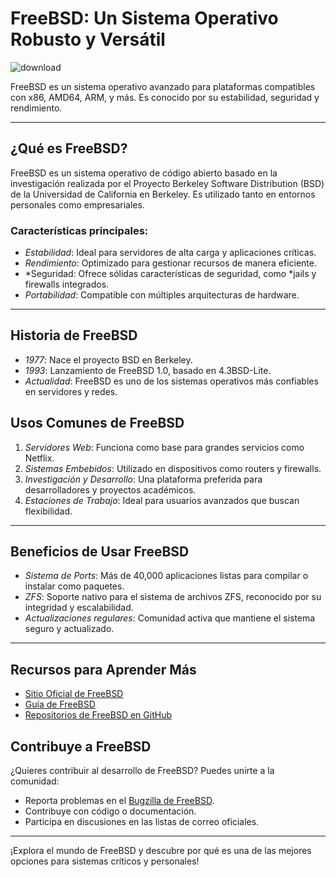 # FreeBSD: Un Sistema Operativo Robusto y Versátil
![download](https://github.com/user-attachments/assets/c3b23e81-4a05-43ce-95c8-e6114e7956f0)

FreeBSD es un sistema operativo avanzado para plataformas compatibles con x86, AMD64, ARM, y más. Es conocido por su estabilidad, seguridad y rendimiento.

---


## ¿Qué es FreeBSD?

FreeBSD es un sistema operativo de código abierto basado en la investigación realizada por el Proyecto Berkeley Software Distribution (BSD) de la Universidad de California en Berkeley. Es utilizado tanto en entornos personales como empresariales.

### Características principales:
- *Estabilidad*: Ideal para servidores de alta carga y aplicaciones críticas.
- *Rendimiento*: Optimizado para gestionar recursos de manera eficiente.
- *Seguridad: Ofrece sólidas características de seguridad, como *jails y firewalls integrados.
- *Portabilidad*: Compatible con múltiples arquitecturas de hardware.

---

## Historia de FreeBSD

- *1977*: Nace el proyecto BSD en Berkeley.
- *1993*: Lanzamiento de FreeBSD 1.0, basado en 4.3BSD-Lite.
- *Actualidad*: FreeBSD es uno de los sistemas operativos más confiables en servidores y redes.
## Usos Comunes de FreeBSD

1. *Servidores Web*: Funciona como base para grandes servicios como Netflix.
2. *Sistemas Embebidos*: Utilizado en dispositivos como routers y firewalls.
3. *Investigación y Desarrollo*: Una plataforma preferida para desarrolladores y proyectos académicos.
4. *Estaciones de Trabajo*: Ideal para usuarios avanzados que buscan flexibilidad.

---

## Beneficios de Usar FreeBSD

- *Sistema de Ports*: Más de 40,000 aplicaciones listas para compilar o instalar como paquetes.
- *ZFS*: Soporte nativo para el sistema de archivos ZFS, reconocido por su integridad y escalabilidad.
- *Actualizaciones regulares*: Comunidad activa que mantiene el sistema seguro y actualizado.

---

## Recursos para Aprender Más

- [Sitio Oficial de FreeBSD](https://www.freebsd.org)
- [Guía de FreeBSD](https://docs.freebsd.org)
- [Repositorios de FreeBSD en GitHub](https://github.com/freebsd)
## Contribuye a FreeBSD

¿Quieres contribuir al desarrollo de FreeBSD? Puedes unirte a la comunidad:
- Reporta problemas en el [Bugzilla de FreeBSD](https://bugs.freebsd.org).
- Contribuye con código o documentación.
- Participa en discusiones en las listas de correo oficiales.

---

¡Explora el mundo de FreeBSD y descubre por qué es una de las mejores opciones para sistemas críticos y personales!
